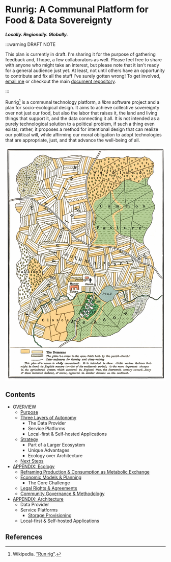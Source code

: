 # Runrig: A Communal Platform for Food & Data Sovereignty
___Locally. Regionally. Globally.___

:::warning DRAFT NOTE

This plan is currently in draft. I'm sharing it for the purpose of gathering feedback and, I hope, a few collaborators as well. Please feel free to share with anyone who might take an interest, but please note that it isn't ready for a general audience just yet. At least, not until others have an opportunity to contribute and fix all the stuff I've surely gotten wrong! To get involved, [email me] or checkout the main [document repository].

:::

Runrig[^wiki] is a communal technology platform, a _libre_ software project and
a plan for socio-ecological design. It aims to achieve collective sovereignty
over not just our food, but also the labor that raises it, the land and living
things that support it, and the data connecting it all. It is not intended as a
purely technological solution to a political problem, if such a thing even
exists; rather, it proposes a method for intentional design that can realize our
political will, while affirming our moral obligation to adopt technologies that
are appropriate, just, and that advance the well-being of all.

![Plan for mediaeval manor](public/Plan_mediaeval_manor.jpg "Early 20th century diagram of a medieval manor, depicting the open-field system as it existed in England around the fourteenth century.")

## Contents
- [OVERVIEW]
  - [Purpose]
  - [Three Layers of Autonomy]
    - The Data Provider
    - Service Platforms
    - Local-first & Self-hosted Applications
  - [Strategy]
    - Part of a Larger Ecosystem
    - Unique Advantages
    - Ecology over Architecture
  - [Next Steps]
- [APPENDIX: Ecology]
  - [Reframing Production & Consumption as Metabolic Exchange]
  - [Economic Models & Planning]
    - The Core Challenge
  - [Legal Rights & Agreements]
  - [Community Governance & Methodology]
- [APPENDIX: Architecture]
  - Data Provider
  - Service Platforms
    - [Storage Provisioning]
  - Local-first & Self-hosted Applications

## References
[^wiki]: Wikipedia. ["Run rig"](https://en.wikipedia.org/wiki/Run_rig).

[email me]: mailto:jamie@jgaehring.com
[document repository]: https://github.com/runrig-coop/draft-proposal
[OVERVIEW]: ./overview.md
[Purpose]: ./overview.md#purpose
[Three Layers of Autonomy]: ./overview.md#three-layers-of-autonomy
[Strategy]: ./overview.md#strategy
[Next Steps]: ./overview.md#next-steps
[APPENDIX: Ecology]: ./ecology.md
[Reframing Production & Consumption as Metabolic Exchange]: ./ecology.md#reframing-production--consumption-as-metabolic-exchange
[Economic Models & Planning]: ./ecology.md#economic-models--planning
[Legal Rights & Agreements]: ./ecology.md#legal-rights--agreements
[Community Governance & Methodology]: ./ecology.md#community-governance--methodology
[APPENDIX: Architecture]: ./architecture.md
[Storage Provisioning]: ./architecture.md#storage-provisioning
